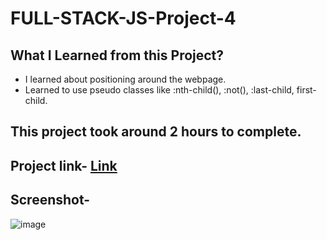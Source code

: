 # FULL-STACK-JS-Project-4
## What I Learned from this Project?
* I learned about positioning around the webpage.
* Learned to use pseudo classes like :nth-child(), :not(), :last-child, first-child.
## This project took around 2 hours to complete.
## Project link- [Link](https://bagaltanaji.github.io/FULL-STACK-JS-Project-4/)
## Screenshot-
![image](https://user-images.githubusercontent.com/113286299/195128714-e634d3d7-ca64-411c-b9b7-9a3701e5cbc2.png)

